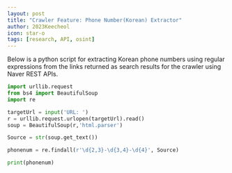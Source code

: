 ```yaml
---
layout: post
title: "Crawler Feature: Phone Number(Korean) Extractor"
author: 2023Keecheol
icon: star-o
tags: [research, API, osint]
---
```


Below is a python script for extracting Korean phone numbers using regular expressions from the links returned as search results for the crawler using Naver REST APIs.

```PYTHON
import urllib.request
from bs4 import BeautifulSoup
import re

targetUrl = input('URL: ')
r = urllib.request.urlopen(targetUrl).read()
soup = BeautifulSoup(r,'html.parser')

Source = str(soup.get_text())

phonenum = re.findall(r'\d{2,3}-\d{3,4}-\d{4}', Source)

print(phonenum)

```
